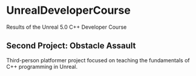 # UnrealDeveloperCourse
Results of the Unreal 5.0 C++ Developer Course

## Second Project: Obstacle Assault
Third-person platformer project focused on teaching the fundamentals of C++ programming in Unreal.